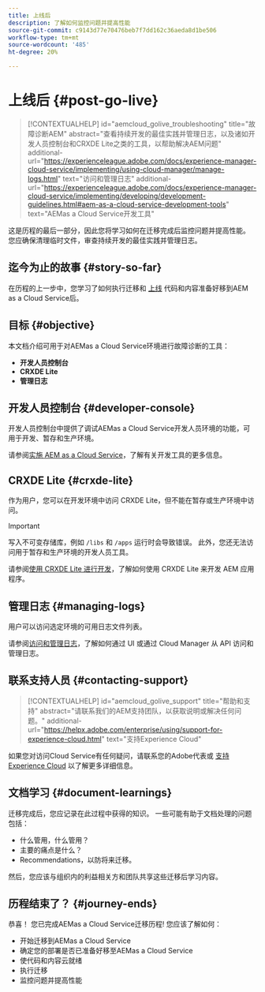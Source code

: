 ```yaml
---
title: 上线后
description: 了解如何监控问题并提高性能
source-git-commit: c9143d77e70476beb7f7dd162c36aeda8d1be506
workflow-type: tm+mt
source-wordcount: '485'
ht-degree: 20%

---
```



# 上线后 {#post-go-live}

>[!CONTEXTUALHELP]
>id="aemcloud_golive_troubleshooting"
>title="故障诊断AEM"
>abstract="查看持续开发的最佳实践并管理日志，以及诸如开发人员控制台和CRXDE Lite之类的工具，以帮助解决AEM问题"
>additional-url="https://experienceleague.adobe.com/docs/experience-manager-cloud-service/implementing/using-cloud-manager/manage-logs.html" text="访问和管理日志"
>additional-url="https://experienceleague.adobe.com/docs/experience-manager-cloud-service/implementing/developing/development-guidelines.html#aem-as-a-cloud-service-development-tools" text="AEMas a Cloud Service开发工具"

这是历程的最后一部分，因此您将学习如何在迁移完成后监控问题并提高性能。 您应确保清理临时文件，审查持续开发的最佳实践并管理日志。

## 迄今为止的故事 {#story-so-far}

在历程的上一步中，您学习了如何执行迁移和 [上线](/help/journey-migration/go-live.md) 代码和内容准备好移到AEM  as a Cloud Service后。

## 目标 {#objective}

本文档介绍可用于对AEMas a Cloud Service环境进行故障诊断的工具：

* **开发人员控制台**
* **CRXDE Lite**
* **管理日志**

## 开发人员控制台 {#developer-console}

开发人员控制台中提供了调试AEMas a Cloud Service开发人员环境的功能，可用于开发、暂存和生产环境。

请参阅[实施 AEM as a Cloud Service](/help/implementing/developing/introduction/development-guidelines.md#aem-as-a-cloud-service-development-tools)，了解有关开发工具的更多信息。

## CRXDE Lite {#crxde-lite}

作为用户，您可以在开发环境中访问 CRXDE Lite，但不能在暂存或生产环境中访问。

>[!IMPORTANT]
>写入不可变存储库，例如 `/libs` 和 `/apps` 运行时会导致错误。 此外，您还无法访问用于暂存和生产环境的开发人员工具。

请参阅[使用 CRXDE Lite 进行开发](/help/implementing/developing/tools/crxde.md)，了解如何使用 CRXDE Lite 来开发 AEM 应用程序。

## 管理日志 {#managing-logs}

用户可以访问选定环境的可用日志文件列表。

请参阅[访问和管理日志](/help/implementing/cloud-manager/manage-logs.md)，了解如何通过 UI 或通过 Cloud Manager 从 API 访问和管理日志。

## 联系支持人员 {#contacting-support}

>[!CONTEXTUALHELP]
>id="aemcloud_golive_support"
>title="帮助和支持"
>abstract="请联系我们的AEM支持团队，以获取说明或解决任何问题。"
>additional-url="https://helpx.adobe.com/enterprise/using/support-for-experience-cloud.html" text="支持Experience Cloud"

如果您对访问Cloud Service有任何疑问，请联系您的Adobe代表或 [支持Experience Cloud](https://helpx.adobe.com/enterprise/using/support-for-experience-cloud.html) 以了解更多详细信息。

## 文档学习 {#document-learnings}

迁移完成后，您应记录在此过程中获得的知识。 一些可能有助于文档处理的问题包括：

* 什么管用，什么管用？
* 主要的痛点是什么？
* Recommendations，以防将来迁移。

然后，您应该与组织内的利益相关方和团队共享这些迁移后学习内容。

## 历程结束了？ {#journey-ends}

恭喜！ 您已完成AEMas a Cloud Service迁移历程! 您应该了解如何：

* 开始迁移到AEMas a Cloud Service
* 确定您的部署是否已准备好移至AEMas a Cloud Service
* 使代码和内容云就绪
* 执行迁移
* 监控问题并提高性能
